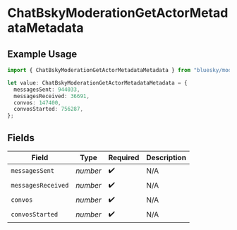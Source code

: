 # ChatBskyModerationGetActorMetadataMetadata

## Example Usage

```typescript
import { ChatBskyModerationGetActorMetadataMetadata } from "bluesky/models/components";

let value: ChatBskyModerationGetActorMetadataMetadata = {
  messagesSent: 944033,
  messagesReceived: 36691,
  convos: 147400,
  convosStarted: 756287,
};
```

## Fields

| Field              | Type               | Required           | Description        |
| ------------------ | ------------------ | ------------------ | ------------------ |
| `messagesSent`     | *number*           | :heavy_check_mark: | N/A                |
| `messagesReceived` | *number*           | :heavy_check_mark: | N/A                |
| `convos`           | *number*           | :heavy_check_mark: | N/A                |
| `convosStarted`    | *number*           | :heavy_check_mark: | N/A                |